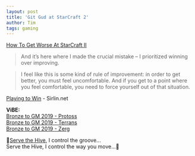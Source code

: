```yaml
---
layout: post
title: 'Git Gud at StarCraft 2'
author: Tim
tags: gaming
---
```


[How To Get Worse At StarCraft II ](https://illiteracyhasdownsides.com/2020/06/13/how-to-get-worse-at-starcraft-ii/)  
> And it’s here where I made the crucial mistake – I prioritized winning over improving. 

> I feel like this is some kind of rule of improvement: in order to get better, you must feel uncomfortable. And if you get to a point where you feel comfortable, you need to force yourself out of that situation.

[Playing to Win](http://www.sirlin.net/ptw/) - Sirlin.net  

**ViBE:**  
[Bronze to GM 2019 - Protoss](https://www.youtube.com/playlist?list=PLFeZeom2b4Dm_PXPREvPRAJVa6dijv0FF)  
[Bronze to GM 2019 - Terrans](https://www.youtube.com/playlist?list=PLFeZeom2b4DmHduNHeFj-6PfoasuSQn3P)  
[Bronze to GM 2019 - Zerg](https://www.youtube.com/playlist?list=PLFeZeom2b4Dlt63qmkPO8hCencx-rE8xr)  

&#127925;[Serve the Hive](https://www.youtube.com/watch?v=o7XV9fRAhu0), I control the groove...  
Serve the Hive, I control the way you move...&#127925;  